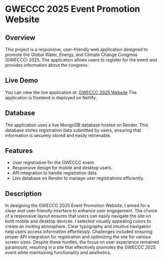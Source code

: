 # GWECCC 2025 Event Promotion Website

## Overview

This project is a responsive, user-friendly web application designed to promote the Global Water, Energy, and Climate Change Congress (GWECCC) 2025. The application allows users to register for the event and provides information about the congress.

## Live Demo

You can view the live application at: [GWECCC 2025 Website](https://gweccc2025-neeraj.netlify.app/)
The application is frontend is deployed on Netlify.

## Database

The application uses a live MongoDB database hosted on Render. This database stores registration data submitted by users, ensuring that information is securely stored and easily retrievable.

## Features

- User registration for the GWECCC event.
- Responsive design for mobile and desktop users.
- API integration to handle registration data.
- Live database on Render to manage user registrations efficiently.

## Description

In designing the GWECCC 2025 Event Promotion Website, I aimed for a clean and user-friendly interface to enhance user engagement. The choice of a responsive layout ensures that users can easily navigate the site on both mobile and desktop devices. I selected visually appealing colors to create an inviting atmosphere. Clear typography and intuitive navigation help users access information effortlessly.
Challenges included ensuring proper API integration for registration and optimizing the site for various screen sizes. Despite these hurdles, the focus on user experience remained paramount, resulting in a site that effectively promotes the GWECCC 2025 event while maintaining functionality and aesthetics.



